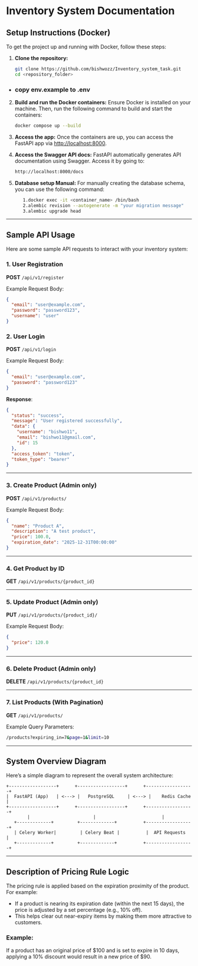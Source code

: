 # Inventory System Documentation

## Setup Instructions (Docker)

To get the project up and running with Docker, follow these steps:

1. **Clone the repository:**

   ```bash
   git clone https://github.com/bishwozz/Inventory_system_task.git
   cd <repository_folder>
   ```

- ### copy env.example to .env

2. **Build and run the Docker containers:**
   Ensure Docker is installed on your machine. Then, run the following command to build and start the containers:

   ```bash
   docker compose up --build
   ```

3. **Access the app:**
   Once the containers are up, you can access the FastAPI app via [http://localhost:8000](http://localhost:8000).

4. **Access the Swagger API docs:**
   FastAPI automatically generates API documentation using Swagger. Access it by going to:

   ```bash
   http://localhost:8000/docs
   ```

5. **Database setup Manual:**
   For manually creating the database schema, you can use the following command:

   ```bash
      1.docker exec -it <container_name> /bin/bash
      2.alembic revision --autogenerate -m "your migration message"
      3.alembic upgrade head

   ```

---

## Sample API Usage

Here are some sample API requests to interact with your inventory system:

### 1. **User Registration**

**POST** `/api/v1/register`

Example Request Body:

```json
{
  "email": "user@example.com",
  "password": "password123",
  "username": "user"
}
```

### 2. **User Login**

**POST** `/api/v1/login`

Example Request Body:

```json
{
  "email": "user@example.com",
  "password": "password123"
}
```

**Response**:

```json
{
  "status": "success",
  "message": "User registered successfully",
  "data": {
    "username": "bishwo11",
    "email": "bishwo11@gmail.com",
    "id": 15
  },
  "access_token": "token",
  "token_type": "bearer"
}
```

---

### 3. **Create Product (Admin only)**

**POST** `/api/v1/products/`

Example Request Body:

```json
{
  "name": "Product A",
  "description": "A test product",
  "price": 100.0,
  "expiration_date": "2025-12-31T00:00:00"
}
```

---

### 4. **Get Product by ID**

**GET** `/api/v1/products/{product_id}`

---

### 5. **Update Product (Admin only)**

**PUT** `/api/v1/products/{product_id}/`

Example Request Body:

```json
{
  "price": 120.0
}
```

---

### 6. **Delete Product (Admin only)**

**DELETE** `/api/v1/products/{product_id}`

---

### 7. **List Products (With Pagination)**

**GET** `/api/v1/products/`

Example Query Parameters:

```bash
/products?expiring_in=7&page=1&limit=10
```

---

## System Overview Diagram

Here’s a simple diagram to represent the overall system architecture:

```
+------------------+      +------------------+      +------------------+
|  FastAPI (App)   | <---> |   PostgreSQL     | <---> |    Redis Cache   |
+------------------+      +------------------+      +------------------+
        |                        |                         |
   +-------------+         +-------------+          +------------------+
   | Celery Worker|         | Celery Beat |          |  API Requests   |
   +-------------+         +-------------+          +------------------+
```

---

## Description of Pricing Rule Logic

The pricing rule is applied based on the expiration proximity of the product. For example:

- If a product is nearing its expiration date (within the next 15 days), the price is adjusted by a set percentage (e.g., 10% off).
- This helps clear out near-expiry items by making them more attractive to customers.

### Example:

If a product has an original price of $100 and is set to expire in 10 days, applying a 10% discount would result in a new price of $90.
